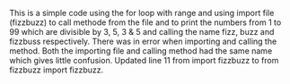 This is a simple code using the for loop with range and using import file (fizzbuzz) to call methode from the file and to print the numbers from 1 to 99 which are divisible by 3, 5, 3 & 5 and calling the name fizz, buzz and fizzbuss respectively.
There was in error when importing and calling the method. Both the importing file and calling method had the same name which gives little confusion.
Updated line 11 from import fizzbuzz to from fizzbuzz import fizzbuzz.